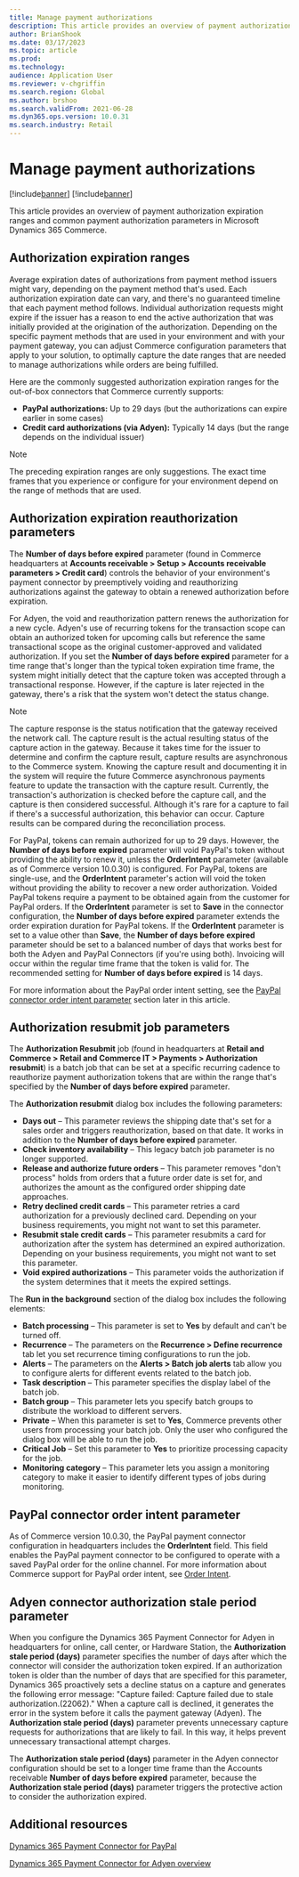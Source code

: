 ```yaml
---
title: Manage payment authorizations
description: This article provides an overview of payment authorization expiration ranges and common payment authorization parameters in Microsoft Dynamics 365 Commerce.
author: BrianShook
ms.date: 03/17/2023
ms.topic: article
ms.prod: 
ms.technology: 
audience: Application User
ms.reviewer: v-chgriffin
ms.search.region: Global
ms.author: brshoo
ms.search.validFrom: 2021-06-28
ms.dyn365.ops.version: 10.0.31
ms.search.industry: Retail
---
```

# Manage payment authorizations

[!include[banner](../includes/banner.md)]
[!include[banner](../includes/preview-banner.md)]

This article provides an overview of payment authorization expiration ranges and common payment authorization parameters in Microsoft Dynamics 365 Commerce.

## Authorization expiration ranges

Average expiration dates of authorizations from payment method issuers might vary, depending on the payment method that's used. Each authorization expiration date can vary, and there's no guaranteed timeline that each payment method follows. Individual authorization requests might expire if the issuer has a reason to end the active authorization that was initially provided at the origination of the authorization. Depending on the specific payment methods that are used in your environment and with your payment gateway, you can adjust Commerce configuration parameters that apply to your solution, to optimally capture the date ranges that are needed to manage authorizations while orders are being fulfilled.

Here are the commonly suggested authorization expiration ranges for the out-of-box connectors that Commerce currently supports:

- **PayPal authorizations:** Up to 29 days (but the authorizations can expire earlier in some cases)
- **Credit card authorizations (via Adyen):** Typically 14 days (but the range depends on the individual issuer)

> [!NOTE]
> The preceding expiration ranges are only suggestions. The exact time frames that you experience or configure for your environment depend on the range of methods that are used.

## Authorization expiration reauthorization parameters

The **Number of days before expired** parameter (found in Commerce headquarters at **Accounts receivable \> Setup \> Accounts receivable parameters \> Credit card**) controls the behavior of your environment's payment connector by preemptively voiding and reauthorizing authorizations against the gateway to obtain a renewed authorization before expiration.

For Adyen, the void and reauthorization pattern renews the authorization for a new cycle. Adyen's use of recurring tokens for the transaction scope can obtain an authorized token for upcoming calls but reference the same transactional scope as the original customer-approved and validated authorization. If you set the **Number of days before expired** parameter for a time range that's longer than the typical token expiration time frame, the system might initially detect that the capture token was accepted through a transactional response. However, if the capture is later rejected in the gateway, there's a risk that the system won't detect the status change.

> [!NOTE]
> The capture response is the status notification that the gateway received the network call. The capture result is the actual resulting status of the capture action in the gateway. Because it takes time for the issuer to determine and confirm the capture result, capture results are asynchronous to the Commerce system. Knowing the capture result and documenting it in the system will require the future Commerce asynchronous payments feature to update the transaction with the capture result. Currently, the transaction's authorization is checked before the capture call, and the capture is then considered successful. Although it's rare for a capture to fail if there's a successful authorization, this behavior can occur. Capture results can be compared during the reconciliation process.

For PayPal, tokens can remain authorized for up to 29 days. However, the **Number of days before expired** parameter will void PayPal's token without providing the ability to renew it, unless the **OrderIntent** parameter (available as of Commerce version 10.0.30) is configured. For PayPal, tokens are single-use, and the **OrderIntent** parameter's action will void the token without providing the ability to recover a new order authorization. Voided PayPal tokens require a payment to be obtained again from the customer for PayPal orders. If the **OrderIntent** parameter is set to **Save** in the connector configuration, the **Number of days before expired** parameter extends the order expiration duration for PayPal tokens. If the **OrderIntent** parameter is set to a value other than **Save**, the **Number of days before expired** parameter should be set to a balanced number of days that works best for both the Adyen and PayPal Connectors (if you're using both). Invoicing will occur within the regular time frame that the token is valid for. The recommended setting for **Number of days before expired** is 14 days.

For more information about the PayPal order intent setting, see the [PayPal connector order intent parameter](#paypal-connector-order-intent-parameter) section later in this article.

## Authorization resubmit job parameters

The **Authorization Resubmit** job (found in headquarters at **Retail and Commerce \> Retail and Commerce IT \> Payments \> Authorization resubmit**) is a batch job that can be set at a specific recurring cadence to reauthorize payment authorization tokens that are within the range that's specified by the **Number of days before expired** parameter.

The **Authorization resubmit** dialog box includes the following parameters:

- **Days out** – This parameter reviews the shipping date that's set for a sales order and triggers reauthorization, based on that date. It works in addition to the **Number of days before expired** parameter.
- **Check inventory availability** – This legacy batch job parameter is no longer supported.
- **Release and authorize future orders** – This parameter removes "don't process" holds from orders that a future order date is set for, and authorizes the amount as the configured order shipping date approaches.
- **Retry declined credit cards** – This parameter retries a card authorization for a previously declined card. Depending on your business requirements, you might not want to set this parameter.
- **Resubmit stale credit cards** – This parameter resubmits a card for authorization after the system has determined an expired authorization. Depending on your business requirements, you might not want to set this parameter.
- **Void expired authorizations** – This parameter voids the authorization if the system determines that it meets the expired settings.

The **Run in the background** section of the dialog box includes the following elements:

- **Batch processing** – This parameter is set to **Yes** by default and can't be turned off.
- **Recurrence** – The parameters on the **Recurrence \> Define recurrence** tab let you set recurrence timing configurations to run the job.
- **Alerts** – The parameters on the **Alerts \> Batch job alerts** tab allow you to configure alerts for different events related to the batch job.
- **Task description** – This parameter specifies the display label of the batch job.
- **Batch group** – This parameter lets you specify batch groups to distribute the workload to different servers.
- **Private** – When this parameter is set to **Yes**, Commerce prevents other users from processing your batch job. Only the user who configured the dialog box will be able to run the job.
- **Critical Job** – Set this parameter to **Yes** to prioritize processing capacity for the job.
- **Monitoring category** – This parameter lets you assign a monitoring category to make it easier to identify different types of jobs during monitoring.

## PayPal connector order intent parameter

As of Commerce version 10.0.30, the PayPal payment connector configuration in headquarters includes the **OrderIntent** field. This field enables the PayPal payment connector to be configured to operate with a saved PayPal order for the online channel. For more information about Commerce support for PayPal order intent, see [Order Intent](../paypal.md#order-intent).

## Adyen connector authorization stale period parameter

When you configure the Dynamics 365 Payment Connector for Adyen in headquarters for online, call center, or Hardware Station, the **Authorization stale period (days)** parameter specifies the number of days after which the connector will consider the authorization token expired. If an authorization token is older than the number of days that are specified for this parameter, Dynamics 365 proactively sets a decline status on a capture and generates the following error message: "Capture failed: Capture failed due to stale authorization.(22062)." When a capture call is declined, it generates the error in the system before it calls the payment gateway (Adyen). The **Authorization stale period (days)** parameter prevents unnecessary capture requests for authorizations that are likely to fail. In this way, it helps prevent unnecessary transactional attempt charges.

The **Authorization stale period (days)** parameter in the Adyen connector configuration should be set to a longer time frame than the Accounts receivable **Number of days before expired** parameter, because the **Authorization stale period (days)** parameter triggers the protective action to consider the authorization expired.

## Additional resources

[Dynamics 365 Payment Connector for PayPal](../paypal.md)

[Dynamics 365 Payment Connector for Adyen overview](adyen-connector.md)
